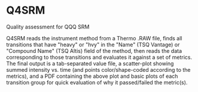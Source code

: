 # Q4SRM
Quality assessment for QQQ SRM

Q4SRM reads the instrument method from a Thermo .RAW file, finds all transitions that have "heavy" or "hvy" in the "Name" (TSQ Vantage) or "Compound Name" (TSQ Altis) field of the method, then reads the data corresponding to those transitions and evaluates it against a set of metrics. The final output is a tab-separated value file, a scatter-plot showing summed intensity vs. time (and points color/shape-coded according to the metrics), and a PDF containing the above plot and basic plots of each transition group for quick evaluation of why it passed/failed the metric(s).
